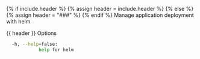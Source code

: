 {% if include.header %}
{% assign header = include.header %}
{% else %}
{% assign header = "###" %}
{% endif %}
Manage application deployment with helm

{{ header }} Options

```bash
  -h, --help=false:
            help for helm
```

